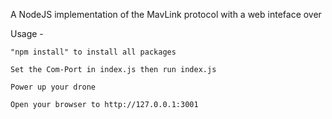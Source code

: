 A NodeJS implementation of the MavLink protocol with a web inteface over 

Usage -

	"npm install" to install all packages

	Set the Com-Port in index.js then run index.js

	Power up your drone

	Open your browser to http://127.0.0.1:3001